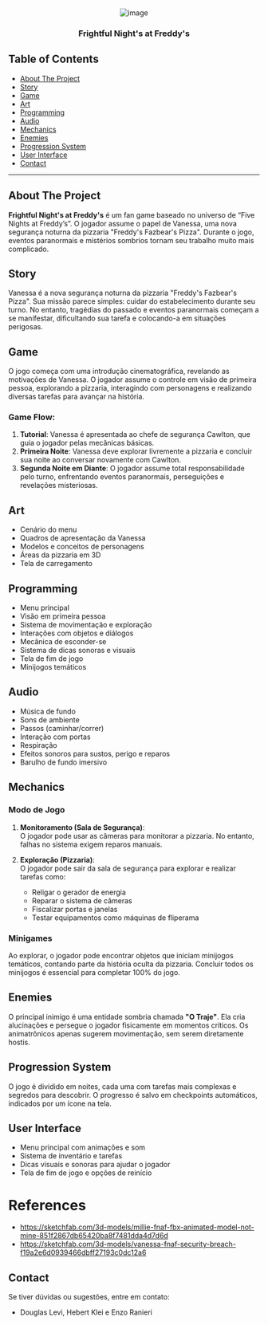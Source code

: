 <br/>
<div align="center">

![image](https://github.com/user-attachments/assets/078844dc-a02c-46cf-8b42-692462fbb707)
</br>
<h3 align="center">Frightful Night's at Freddy's</h3>
</div>

## Table of Contents

- [About The Project](#about-the-project)
- [Story](#story)
- [Game](#game)
- [Art](#art)
- [Programming](#programming)
- [Audio](#audio)
- [Mechanics](#mechanics)
- [Enemies](#enemies)
- [Progression System](#progression-system)
- [User Interface](#user-interface)
- [Contact](#contact)

---

## About The Project

**Frightful Night's at Freddy's** é um fan game baseado no universo de “Five Nights at Freddy’s”. O jogador assume o papel de Vanessa, uma nova segurança noturna da pizzaria "Freddy's Fazbear's Pizza". Durante o jogo, eventos paranormais e mistérios sombrios tornam seu trabalho muito mais complicado.

## Story

Vanessa é a nova segurança noturna da pizzaria "Freddy's Fazbear's Pizza". Sua missão parece simples: cuidar do estabelecimento durante seu turno. No entanto, tragédias do passado e eventos paranormais começam a se manifestar, dificultando sua tarefa e colocando-a em situações perigosas.

## Game

O jogo começa com uma introdução cinematográfica, revelando as motivações de Vanessa. O jogador assume o controle em visão de primeira pessoa, explorando a pizzaria, interagindo com personagens e realizando diversas tarefas para avançar na história.

### Game Flow:

1. **Tutorial**: Vanessa é apresentada ao chefe de segurança Cawlton, que guia o jogador pelas mecânicas básicas.
2. **Primeira Noite**: Vanessa deve explorar livremente a pizzaria e concluir sua noite ao conversar novamente com Cawlton.
3. **Segunda Noite em Diante**: O jogador assume total responsabilidade pelo turno, enfrentando eventos paranormais, perseguições e revelações misteriosas.

## Art

- Cenário do menu
- Quadros de apresentação da Vanessa
- Modelos e conceitos de personagens
- Áreas da pizzaria em 3D
- Tela de carregamento

## Programming

- Menu principal
- Visão em primeira pessoa
- Sistema de movimentação e exploração
- Interações com objetos e diálogos
- Mecânica de esconder-se
- Sistema de dicas sonoras e visuais
- Tela de fim de jogo
- Minijogos temáticos

## Audio

- Música de fundo
- Sons de ambiente
- Passos (caminhar/correr)
- Interação com portas
- Respiração
- Efeitos sonoros para sustos, perigo e reparos
- Barulho de fundo imersivo

## Mechanics

### Modo de Jogo
1. **Monitoramento (Sala de Segurança)**:  
   O jogador pode usar as câmeras para monitorar a pizzaria. No entanto, falhas no sistema exigem reparos manuais.

2. **Exploração (Pizzaria)**:  
   O jogador pode sair da sala de segurança para explorar e realizar tarefas como:
   - Religar o gerador de energia
   - Reparar o sistema de câmeras
   - Fiscalizar portas e janelas
   - Testar equipamentos como máquinas de fliperama

### Minigames
Ao explorar, o jogador pode encontrar objetos que iniciam minijogos temáticos, contando parte da história oculta da pizzaria. Concluir todos os minijogos é essencial para completar 100% do jogo.

## Enemies

O principal inimigo é uma entidade sombria chamada **"O Traje"**. Ela cria alucinações e persegue o jogador fisicamente em momentos críticos. Os animatrônicos apenas sugerem movimentação, sem serem diretamente hostis.

## Progression System

O jogo é dividido em noites, cada uma com tarefas mais complexas e segredos para descobrir. O progresso é salvo em checkpoints automáticos, indicados por um ícone na tela.

## User Interface

- Menu principal com animações e som
- Sistema de inventário e tarefas
- Dicas visuais e sonoras para ajudar o jogador
- Tela de fim de jogo e opções de reinício

# References
- https://sketchfab.com/3d-models/millie-fnaf-fbx-animated-model-not-mine-851f2867db65420ba8f7481dda4d7d6d
- https://sketchfab.com/3d-models/vanessa-fnaf-security-breach-f19a2e6d0939466dbff27193c0dc12a6

## Contact

Se tiver dúvidas ou sugestões, entre em contato:

- Douglas Levi, Hebert Klei e Enzo Ranieri
